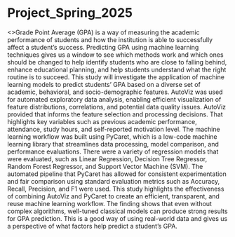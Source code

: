 # Project_Spring_2025
<>Grade Point Average (GPA) is a way of measuring the academic performance of students and how the institution is able to successfully affect a student’s success. Predicting GPA using machine learning techniques gives us a window to see which methods work and which ones should be changed to help identify students who are close to falling behind, enhance educational planning, and help students understand what the right routine is to succeed. This study will investigate the application of machine learning models to predict students’ GPA based on a diverse set of academic, behavioral, and socio-demographic features.
AutoViz was used for automated exploratory data analysis, enabling efficient visualization of feature distributions, correlations, and potential data quality issues. AutoViz provided that informs the feature selection and processing decisions. That highlights key variables such as previous academic performance, attendance, study hours, and self-reported motivation level. 
The machine learning workflow was built using PyCaret, which is a low-code machine learning library that streamlines data processing, model comparison, and performance evaluations. There were a variety of regression models that were evaluated, such as Linear Regression, Decision Tree Regressor, Random Forest Regressor, and Support Vector Machine (SVM). The automated pipeline that PyCaret has allowed for consistent experimentation and fair comparison using standard evaluation metrics such as Accuracy, Recall, Precision, and F1 were used. 
This study highlights the effectiveness of combining AutoViz and PyCaret to create an efficient, transparent, and reuse machine learning workflow. The finding shows that even without complex algorithms, well-tuned classical models can produce strong results for GPA prediction. This is a good way of using real-world data and gives us a perspective of what factors help predict a student’s GPA.
